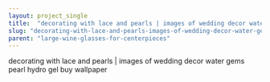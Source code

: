 ```yaml
---
layout: project_single
title:  "decorating with lace and pearls | images of wedding decor water gems pearl hydro gel buy wallpaper"
slug: "decorating-with-lace-and-pearls-images-of-wedding-decor-water-gems-pearl-hydro-gel-buy"
parent: "large-wine-glasses-for-centerpieces"
---
```

decorating with lace and pearls | images of wedding decor water gems pearl hydro gel buy wallpaper